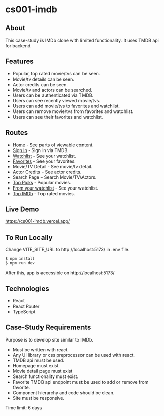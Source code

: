 # cs001-imdb

## About

This case-study is IMDb clone with limited functionality. It uses TMDB api for backend.

## Features

- Popular, top rated movie/tvs can be seen.
- Movie/tv details can be seen.
- Actor credits can be seen.
- Movie/tv and actors can be searched.
- Users can be authenticated via TMDB.
- Users can see recently viewed movie/tvs.
- Users can add movie/tvs to favorites and watchlist.
- Users can remove movie/tvs from favorites and watchlist.
- Users can see their favorites and watchlist.

## Routes

- [Home](https://cs001-imdb.vercel.app/) - See parts of viewable content.
- [Sign In](https://cs001-imdb.vercel.app/signIn) - Sign in via TMDB.
- [Watchlist](https://cs001-imdb.vercel.app/watchlist) - See your watchlist.
- [Favorites](https://cs001-imdb.vercel.app/favorites) - See your favorites.
- Movie/TV Detail - See movie/tv detail.
- Actor Credits - See actor credits.
- Search Page - Search Movie/TV/Actors.
- [Top Picks](https://cs001-imdb.vercel.app/whatToWatch/topPicks) - Popular movies.
- [From your watchlist](https://cs001-imdb.vercel.app/whatToWatch/fromYourWatchlist) - See your watchlist.
- [Top IMDb](https://cs001-imdb.vercel.app/whatToWatch/topIMDb) - Top rated movies.

## Live Demo

https://cs001-imdb.vercel.app/

## To Run Locally

Change VITE_SITE_URL to http://localhost:5173/ in .env file.

```
$ npm install
$ npm run dev
```

After this, app is accessible on http://localhost:5173/

## Technologies

- React
- React Router
- TypeScript

## Case-Study Requirements

Purpose is to develop site similar to IMDb.

- Must be written with react.
- Any UI library or css preprocessor can be used with react.
- TMDB api must be used.
- Homepage must exist.
- Movie detail page must exist
- Search functionality must exist.
- Favorite TMDB api endpoint must be used to add or remove from favorite.
- Component hierarchy and code should be clean.
- Site must be responsive.

Time limit: 6 days
